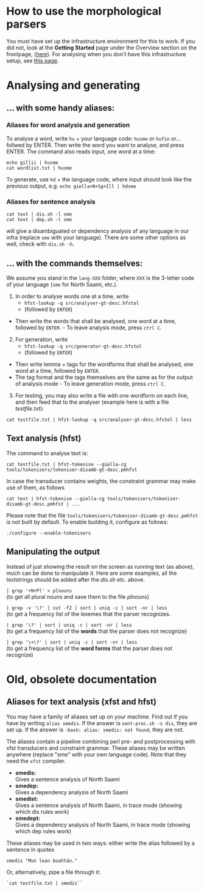 # How to use the morphological parsers


You must have set up the infrastructure environment for this to work. If you did not, look at the **Getting Started** page under the Overview section on the frontpage, ([here](../infra/GettingStarted.md)). For analysing when you don't have this infrastructure setup, see [this page](../ling/LinguisticAnalysis.md).



# Analysing and generating

## ... with some handy aliases:

### Aliases for word analysis and generation
To analyse a word, write `hu` + your language code: `husme` or `hufin` or...  follwed by ENTER. Then write the word you want to analyse, and press ENTER. The command also reads input, one word at a time:

```
echo gillii | husme
cat wordlist.txt | husme 
```

To generate, use `hd` + the language code, where input should look like the previous output, e.g. `echo giella+N+Sg+Ill | hdsme`

### Aliases for sentence analysis

```
cat text | dis.sh -l sme 
cat text | dep.sh -l sme
```

will give a disambiguated or dependency analysis of any language in our infra (replace `sme` with your language). There are some other options as well, check with `dis.sh -h`. 

## ... with the commands themselves:

We assume you stand in the `lang-XXX` folder, where `XXX` is the 3-letter code of your language (`sme` for North Saami, etc.).


1.  In order to analyse words one at a time, write 
	- `hfst-lookup -q src/analyser-gt-desc.hfstol` 
	- (followed by `ENTER`)
   - Then write the words that shall be analysed, one word at a time,
    followed by `ENTER`. 
    - To leave analysis mode, press `ctrl C`.
2.  For generation, write
	- `hfst-lookup -q src/generator-gt-desc.hfstol` 
	- (followed by `ENTER`)
   - Then write lemma + tags for the wordforms that shall be analysed, one word at a time, followed by `ENTER`. 
   - The tag format and the tags themselves are the same as for the output of analysis mode
    - To leave generation mode, press `ctrl C`.
3.  For testing, you may also write a file with one wordform on each
    line, and then feed that to the analyser (example here is with a file *testfile.txt*):

`cat testfile.txt | hfst-lookup -q src/analyser-gt-desc.hfstol | less`



## Text analysis (hfst)

The command to analyse text is:

`cat testfile.txt | hfst-tokenise --giella-cg tools/tokenisers/tokeniser-disamb-gt-desc.pmhfst`

In case the transducer contains weights, the constraint grammar may make
use of them, as follows

`cat text | hfst-tokenise --giella-cg tools/tokenisers/tokeniser-disamb-gt-desc.pmhfst | ...`

Please note that the file
`tools/tokenisers/tokeniser-disamb-gt-desc.pmhfst` is not built by
default. To enable building it, configure as follows:

`./configure --enable-tokenisers`





## Manipulating the output 

Instead of just showing the result on the screen as running text (as
above), much can be done to manipulate it. Here are some examples, all
the textstrings should be added after the *dis.sh* etc. above.

`| grep '+N+Pl' > plnouns`  
(to get all plural nouns and save them to the file *plnouns*)

`| grep -v '\?' | cut -f2 | sort | uniq -c | sort -nr | less `  
(to get a frequency list of the lexemes that the parser recognizes.

`| grep '\?' | sort | uniq -c | sort -nr | less `  
(to get a frequency list of the **words** that the parser does not
recognize)

`| grep '\+\?' | sort | uniq -c | sort -nr | less `  
(to get a frequency list of the **word forms** that the parser does not
recognize)



# Old, obsolete documentation

## Aliases for text analysis (xfst and hfst)

You may have a family of aliases set up on your machine. Find out if you have by writing `alias smedis`. If the answer is `sent-proc.sh -s dis`, they are set up. If the answer is `-bash: alias: smedis: not found`, they are not.

The aliases contain a pipeline combining perl pre- and postprocessing with xfst transducers and constraint grammar. These aliases may be written
anywhere (replace "sme" with your own language code). Note that they need the `xfst` compiler.

-   **smedis:**  
    Gives a sentence analysis of North Saami
-   **smedep:**  
    Gives a dependency analysis of North Saami
-   **smedist:**  
    Gives a sentence analysis of North Saami, in trace mode (showing
    which dis rules work)
-   **smedept:**  
    Gives a dependency analysis of North Saami, in trace mode (showing
    which dep rules work)

These aliases may be used in two ways: either write the alias followed
by a sentence in quotes

    smedis "Mun lean boahtán."

Or, alternatively, pipe a file through it:

    `cat testfile.txt | smedis``
